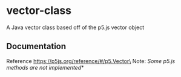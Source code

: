 # vector-class
A Java vector class based off of the p5.js vector object

## Documentation ##
Reference https://p5js.org/reference/#/p5.Vector\
Note: *Some p5.js methods are not implemented**
